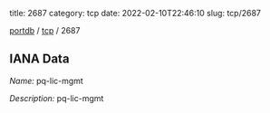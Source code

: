 title: 2687
category: tcp
date: 2022-02-10T22:46:10
slug: tcp/2687

[portdb](/) / [tcp](/category/tcp.html) / 2687


## IANA Data

_Name:_ pq-lic-mgmt

_Description:_ pq-lic-mgmt

